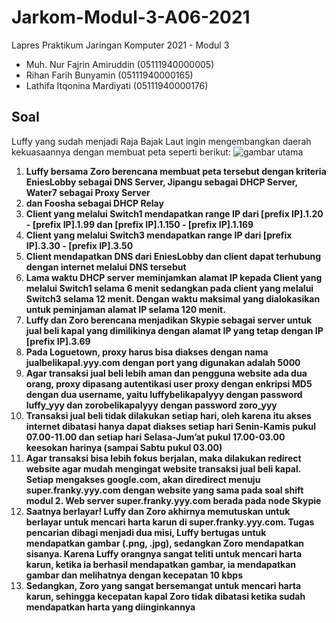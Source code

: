 # Jarkom-Modul-3-A06-2021
Lapres Praktikum Jaringan Komputer 2021 - Modul 3
- Muh. Nur Fajrin Amiruddin (05111940000005)
- Rihan Farih Bunyamin (05111940000165)
- Lathifa Itqonina Mardiyati (05111940000176)

## Soal
Luffy yang sudah menjadi Raja Bajak Laut ingin mengembangkan daerah kekuasaannya dengan membuat peta seperti berikut:
![gambar utama](https://lh5.googleusercontent.com/DxdAd5af3hcSmsvFuqLLPpA6tA3xQN8TRq6nNfO5CSXjCeXLqxZvje-PQjdAI5UGoWAtm-mfobLlz7htr75mBmRmMADbvwqCgSmfGxx2OZh7e1cQ6z9yMNUzUAxrLHr-uk6-x5vU)

1. **Luffy bersama Zoro berencana membuat peta tersebut dengan kriteria EniesLobby sebagai DNS Server, Jipangu sebagai DHCP Server, Water7 sebagai Proxy Server**
2. **dan Foosha sebagai DHCP Relay**
3. **Client yang melalui Switch1 mendapatkan range IP dari [prefix IP].1.20 - [prefix IP].1.99 dan [prefix IP].1.150 - [prefix IP].1.169**
4. **Client yang melalui Switch3 mendapatkan range IP dari [prefix IP].3.30 - [prefix IP].3.50**
5. **Client mendapatkan DNS dari EniesLobby dan client dapat terhubung dengan internet melalui DNS tersebut**
6. **Lama waktu DHCP server meminjamkan alamat IP kepada Client yang melalui Switch1 selama 6 menit sedangkan pada client yang melalui Switch3 selama 12 menit. Dengan waktu maksimal yang dialokasikan untuk peminjaman alamat IP selama 120 menit.**
7. **Luffy dan Zoro berencana menjadikan Skypie sebagai server untuk jual beli kapal yang dimilikinya dengan alamat IP yang tetap dengan IP [prefix IP].3.69**
8. **Pada Loguetown, proxy harus bisa diakses dengan nama jualbelikapal.yyy.com dengan port yang digunakan adalah 5000**
9. **Agar transaksi jual beli lebih aman dan pengguna website ada dua orang, proxy dipasang autentikasi user proxy dengan enkripsi MD5 dengan dua username, yaitu luffybelikapalyyy dengan password luffy_yyy dan zorobelikapalyyy dengan password zoro_yyy**
10. **Transaksi jual beli tidak dilakukan setiap hari, oleh karena itu akses internet dibatasi hanya dapat diakses setiap hari Senin-Kamis pukul 07.00-11.00 dan setiap hari Selasa-Jum’at pukul 17.00-03.00 keesokan harinya (sampai Sabtu pukul 03.00)**
11. **Agar transaksi bisa lebih fokus berjalan, maka dilakukan redirect website agar mudah mengingat website transaksi jual beli kapal. Setiap mengakses google.com, akan diredirect menuju super.franky.yyy.com dengan website yang sama pada soal shift modul 2. Web server super.franky.yyy.com berada pada node Skypie**
12. **Saatnya berlayar! Luffy dan Zoro akhirnya memutuskan untuk berlayar untuk mencari harta karun di super.franky.yyy.com. Tugas pencarian dibagi menjadi dua misi, Luffy bertugas untuk mendapatkan gambar (.png, .jpg), sedangkan Zoro mendapatkan sisanya. Karena Luffy orangnya sangat teliti untuk mencari harta karun, ketika ia berhasil mendapatkan gambar, ia mendapatkan gambar dan melihatnya dengan kecepatan 10 kbps**
13. **Sedangkan, Zoro yang sangat bersemangat untuk mencari harta karun, sehingga kecepatan kapal Zoro tidak dibatasi ketika sudah mendapatkan harta yang diinginkannya** 
